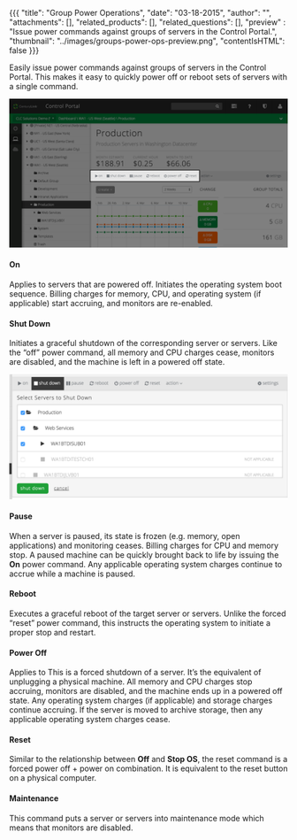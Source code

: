 {{{
  "title": "Group Power Operations",
  "date": "03-18-2015",
  "author": "",
  "attachments": [],
  "related_products": [],
  "related_questions": [],
  "preview" : "Issue power commands against groups of servers in the Control Portal.",
  "thumbnail": "../images/groups-power-ops-preview.png",
  "contentIsHTML": false
}}}


Easily issue power commands against groups of servers in the Control Portal. This makes it easy to quickly power off or reboot sets of servers with a single command.

![Server power operations on CenturyLink Cloud](../images/groups-power-ops-1.png)

#### On

Applies to servers that are powered off. Initiates the operating system boot sequence. Billing charges for memory, CPU, and operating system (if applicable) start accruing, and monitors are re-enabled.

#### Shut Down

Initiates a graceful shutdown of the corresponding server or servers. Like the “off” power command, all memory and CPU charges cease, monitors are disabled, and the machine is left in a powered off state.

![Server power operations on CenturyLink Cloud](../images/groups-power-ops-2.png)

#### Pause

When a server is paused, its state is frozen (e.g. memory, open applications) and monitoring ceases. Billing charges for CPU and memory stop. A paused machine can be quickly brought back to life by issuing the **On** power command. Any applicable operating system charges continue to accrue while a machine is paused.

#### Reboot

Executes a graceful reboot of the target server or servers. Unlike the forced “reset” power command, this instructs the operating system to initiate a proper stop and restart.

#### Power Off

Applies to This is a forced shutdown of a server. It’s the equivalent of unplugging a physical machine. All memory and CPU charges stop accruing, monitors are disabled, and the machine ends up in a powered off state. Any operating system charges (if applicable) and storage charges continue accruing. If the server is moved to archive storage, then any applicable operating system charges cease.

#### Reset

Similar to the relationship between **Off** and **Stop OS**, the reset command is a forced power off + power on combination. It is equivalent to the reset button on a physical computer.

#### Maintenance

This command puts a server or servers into maintenance mode which means that monitors are disabled.
